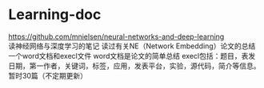 # Learning-doc

https://github.com/mnielsen/neural-networks-and-deep-learning<br>
读神经网络与深度学习的笔记
读过有关NE（Network Embedding）论文的总结 一个word文档和execl文件 word文档是论文的简单总结 execl包括：题目，表发日期，第一作者，关键词，标签，应用，发表平台，实验，源代码，简介等信息。 暂时30篇（不定期更新）


